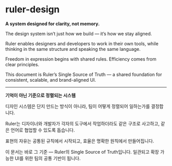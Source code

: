 # ruler-design

**A system designed for clarity, not memory.**

The design system isn’t just how we build —
it’s how we stay aligned.

Ruler enables designers and developers to work in their own tools,
while thinking in the same structure and speaking the same language.

Freedom in expression begins with shared rules.
Efficiency comes from clear principles.

This document is Ruler’s Single Source of Truth —
a shared foundation for consistent, scalable, and brand-aligned UI.


--- 

**기억이 아닌 기준으로 정렬되는 시스템**

디자인 시스템은 단지 만드는 방식이 아니라,
팀이 어떻게 정렬되어 일하는가를 결정합니다.

Ruler는 디자이너와 개발자가 각자의 도구에서 작업하더라도
같은 구조로 사고하고, 같은 언어로 협업할 수 있도록 돕습니다.

표현의 자유는 공통된 규칙에서 시작되고,
효율은 명확한 원칙에서 만들어집니다.

이 문서는 바로 그 기준 —
Ruler의 Single Source of Truth입니다.
일관되고 확장 가능한 UI를 위한 팀의 공통 기반이 됩니다.

